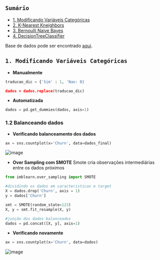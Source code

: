 ## ``Sumário``

- [1. Modificando Variáveis Categóricas]()
- [2. K-Nearest Kneighbors]()
- [3. Bernoulli Naive Bayes]()
- [4. DecisionTreeClassifier]()

Base de dados pode ser encontrado [aqui](https://www.kaggle.com/datasets/mnassrib/telecom-churn-datasets).

## ``1. Modificando Variáveis Categóricas``

- **Manualmente**

```python
traducao_dic = {'Sim' : 1, 'Nao: 0}

dados = dados.replace(traducao_dic)
```

- **Automatizada**

```python
dados = pd.get_dummies(dados, axis=1)
```
### 1.2 Balanceando dados

- **Verificando balanceamento dos dados**
```python
ax = sns.countplot(x='Churn', data=dados_final)
```
![image](https://github.com/OtavioSotnas/Machine-Learning/assets/142911747/83f776ae-a122-4632-bcf2-9a672804f988)

- **Over Sampling com SMOTE**
Smote cria observações intermediárias entre os dados próximos
```python
from imblearn.over_sampling import SMOTE

#dividindo os dados em caracteristicas e target
X = dados.drop('Churn', axis = 1)
y = dados['Churn']

smt = SMOTE(random_state=123)
X, y = smt.fit_resample(X, y)

#junção dos dados balanceados
dados = pd.concat([X, y], axis=1)
```

- **Verificando novamente**
```python
ax = sns.countplot(x='Churn', data=dados)
```
![image](https://github.com/OtavioSotnas/Machine-Learning/assets/142911747/330a4e19-5af8-4317-a4c8-019809997d86)
